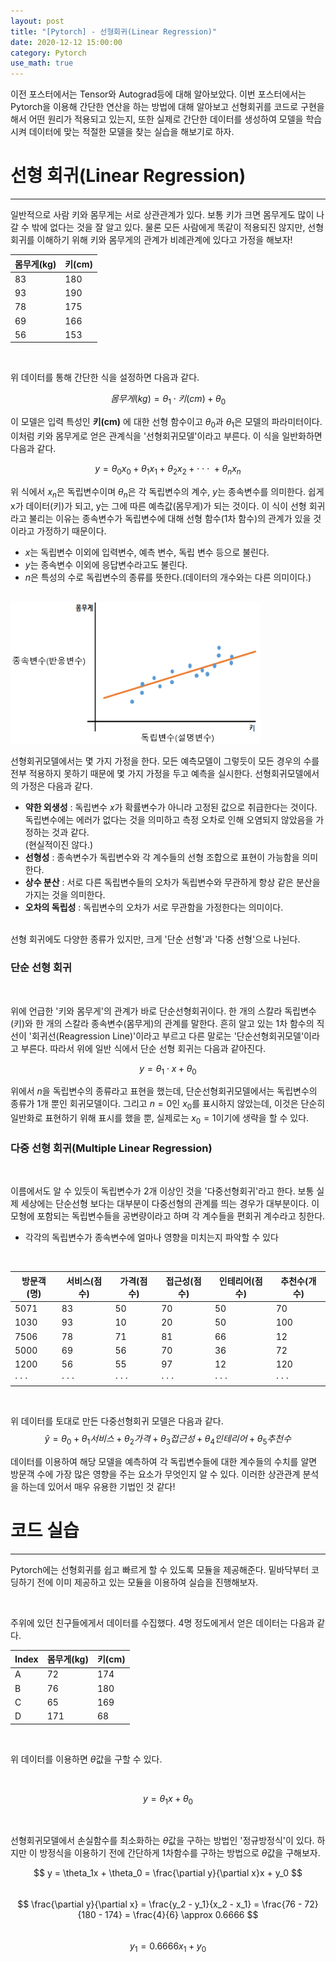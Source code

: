 ```yaml
---
layout: post
title: "[Pytorch] - 선형회귀(Linear Regression)"
date: 2020-12-12 15:00:00
category: Pytorch
use_math: true
---
```


이전 포스터에서는 Tensor와 Autograd등에 대해 알아보았다. 이번 포스터에서는 Pytorch을 이용해 간단한 연산을 하는 방법에 대해 알아보고 선형회귀를 코드로 구현을 해서 어떤 원리가 적용되고 있는지, 또한 실제로 간단한 데이터를 생성하여 모델을 학습시켜 데이터에 맞는 적절한 모델을 찾는 실습을 해보기로 하자. 

# 선형 회귀(Linear Regression)
<hr>

일반적으로 사람 키와 몸무게는 서로 상관관계가 있다. 보통 키가 크면 몸무게도 많이 나갈 수 밖에 없다는 것을 잘 알고 있다. 물론 모든 사람에게 똑같이 적용되진 않지만, 선형회귀를 이해하기 위해 키와 몸무게의 관계가 비례관계에 있다고 가정을 해보자!
<br>

| 몸무게(kg)  | 키(cm) |
|----------|--------|
| 83 | 180 |
| 93 | 190 |
| 78 | 175 |
| 69 | 166 |
| 56 | 153 |

<br>

위 데이터를 통해 간단한 식을 설정하면 다음과 같다.

$$ 몸무게(kg) = \theta_1\cdot 키(cm) + \theta_0$$

이 모델은 입력 특성인 **키(cm)** 에 대한 선형 함수이고 $\theta_0$과 $\theta_1$은 모델의 파라미터이다. 이처럼 키와 몸무게로 얻은 관계식을 '선형회귀모델'이라고 부른다. 이 식을 일반화하면 다음과 같다.

$$ y = \theta_0x_0 + \theta_1x_1  + \theta_2x_2  +\cdot\cdot\cdot\text{ }+ \theta_nx_n $$

위 식에서 $x_n$은 독립변수이며 $\theta_n$은 각 독립변수의 계수, $y$는 종속변수를 의미한다. 쉽게 x가 데이터(키)가 되고, y는 그에 따른 예측값(몸무게)가 되는 것이다. 이 식이 선형 회귀라고 불리는 이유는 종속변수가 독립변수에 대해 선형 함수(1차 함수)의 관계가 있을 것이라고 가정하기 때문이다.
- $x$는 독립변수 이외에 입력변수, 예측 변수, 독립 변수 등으로 불린다.
- $y$는 종속변수 이외에 응답변수라고도 불린다.
- $n$은 특성의 수로 독립변수의 종류를 뜻한다.(데이터의 개수와는 다른 의미이다.)
<br>

<img  src="/public/img/pytorch/regression.png" width="400" style='margin: 0px auto;'/>
<br>

선형회귀모델에서는 몇 가지 가정을 한다. 모든 예측모델이 그렇듯이 모든 경우의 수를 전부 적용하지 못하기 때문에 몇 가지 가정을 두고 예측을 실시한다. 선형회귀모델에서의 가정은 다음과 같다.

- **약한 외생성** : 독립변수 $x$가 확률변수가 아니라 고정된 값으로 취급한다는 것이다. 독립변수에는 에러가 없다는 것을 의미하고 측정 오차로 인해 오염되지 않았음을 가정하는 것과 같다.<br>
(현실적이진 않다.)
- **선형성** : 종속변수가 독립변수와 각 계수들의 선형 조합으로 표현이 가능함을 의미한다.
- **상수 분산** : 서로 다른 독립변수들의 오차가 독립변수와 무관하게 항상 같은 분산을 가지는 것을 의미한다. 
- **오차의 독립성** : 독립변수의 오차가 서로 무관함을 가정한다는 의미이다.

<br>
선형 회귀에도 다양한 종류가 있지만, 크게 '단순 선형'과 '다중 선형'으로 나뉜다.

### 단순 선형 회귀
<br>

위에 언급한 '키와 몸무게'의 관계가 바로 단순선형회귀이다. 한 개의 스칼라 독립변수(키)와 한 개의 스칼라 종속변수(몸무게)의 관계를 말한다. 흔히 알고 있는 1차 함수의 직선이 '회귀선(Reagression Line)'이라고 부르고 다른 말로는 '단순선형회귀모델'이라고 부른다. 따라서 위에 일반 식에서 단순 선형 회귀는 다음과 같아진다.

$$ y = \theta_1\cdot x + \theta_0$$

위에서 $n$을 독립변수의 종류라고 표현을 했는데, 단순선형회귀모델에서는 독립변수의 종류가 1개 뿐인 회귀모델이다. 그리고 $n=0$인  $x_0$를 표시하지 않았는데, 이것은 단순히 일반화로 표현하기 위해 표시를 했을 뿐, 실제로는 $x_0=1$이기에 생략을 할 수 있다.

### 다중 선형 회귀(Multiple Linear Regression)
<br>

이름에서도 알 수 있듯이 독립변수가 2개 이상인 것을 '다중선형회귀'라고 한다. 보통 실제 세상에는 단순선형 보다는 대부분이 다중선형의 관계를 띄는 경우가 대부분이다. 이 모형에 포함되는 독립변수들을 공변량이라고 하며 각 계수들을 편회귀 계수라고 칭한다.
- 각각의 독립변수가 종속변수에 얼마나 영향을 미치는지 파악할 수 있다

<br>

| 방문객(명)   | 서비스(점수) | 가격(점수) | 접근성(점수) | 인테리어(점수) | 추천수(개수) |
|----------|--------|---------|---------|---------|---------|
| 5071 |  83 |50|70|50|70|
| 1030 |  93 |10|20|50|100|
| 7506 |  78 |71|81|66|12|
| 5000 |  69 |56|70|36|72|
| 1200 |  56 |55|97|12|120|
|$\cdot\cdot\cdot$|$\cdot\cdot\cdot$|$\cdot\cdot\cdot$|$\cdot\cdot\cdot$|$\cdot\cdot\cdot$|$\cdot\cdot\cdot$

<br>


위 데이터를 토대로 만든 다중선형회귀 모델은 다음과 같다.
$$
\hat{y} = \theta_0 + \theta_1서비스 + \theta_2가격 + \theta_3접근성 + \theta_4인테리어 + \theta_5추천수
$$

데이터를 이용하여 해당 모델을 예측하여 각 독립변수들에 대한 계수들의 수치를 알면 방문객 수에 가장 많은 영향을 주는 요소가 무엇인지 알 수 있다. 이러한 상관관계 분석을 하는데 있어서 매우 유용한 기법인 것 같다!
<br>

# 코드 실습
<hr>

Pytorch에는 선형회귀를 쉽고 빠르게 할 수 있도록 모듈을 제공해준다. 밑바닥부터 코딩하기 전에 이미 제공하고 있는 모듈을 이용하여 실습을 진행해보자.

<br>

주위에 있던 친구들에게서 데이터를 수집했다. 4명 정도에게서 얻은 데이터는 다음과 같다.
<br>

|Index| 몸무게(kg) | 키(cm) |
|-------|------------|-------|
|A|72          |174    |
|B|76          |180    |
|C|65          |169    |
|D|171         |68     |

<br>

위 데이터를 이용하면 $\theta$값을 구할 수 있다.

<br>

$$ y = \theta_1x + \theta_0 $$

<br>

선형회귀모델에서 손실함수를 최소화하는 $\theta$값을 구하는 방법인 '정규방정식'이 있다. 하지만 이 방정식을 이용하기 전에 간단하게 1차함수를 구하는 방법으로 $\theta$값을 구해보자.<br>

$$ y = \theta_1x + \theta_0 =  \frac{\partial y}{\partial x}x + y_0 $$
<br>
$$
\frac{\partial y}{\partial x} = \frac{y_2 - y_1}{x_2 - x_1} = \frac{76 - 72}{180 - 174} = \frac{4}{6} \approx 0.6666
$$
<br>
$$ y_1 = 0.6666x_1 + y_0 $$



<br>
<br><br>
<br>
<br>
<br>
<br>
<br>
<br>
<br>
<br><br>
<br><br>
<br>
<br>
<br>
<br>
<br>
<br>
<br>
<br><br>
<br><br>
<br>
<br>
<br>
<br>
<br>
<br>
<br>
<br><br>
<br><br>
<br>
<br>
<br>
<br>
<br>
<br>
<br>
<br><br>
<br><br>
<br>
<br>
<br>
<br>
<br>
<br>
<br>
<br><br>
<br><br>
<br>
<br>
<br>
<br>
<br>
<br>
<br>
<br>


<br>
이번 포스터에서는 선형회귀모델에 대해 알아보았다. 앞으로도 계속 다양한 모델들에 대해 다루겠지만, 가장 기본이 되고 세상에서 발생하는 여러 현상들을 설명하는데 많은 사용이 되고 있는 모델이기 때문에 자세히 알아놓으면 매우 좋을 것 같다.

### **읽어주셔서 감사합니다.(댓글과 수정사항은 언제나 환영입니다!)**
